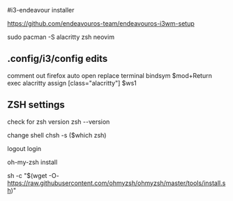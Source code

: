 
#i3-endeavour installer

https://github.com/endeavouros-team/endeavouros-i3wm-setup

sudo pacman -S alacritty zsh neovim 

## .config/i3/config edits

comment out firefox auto open 
replace terminal 
	bindsym $mod+Return exec alacritty
	assign [class="alacritty"] $ws1


## ZSH settings
check for zsh version
	zsh --version

change shell
	chsh -s ($which zsh)

logout login

oh-my-zsh install

sh -c "$(wget -O- https://raw.githubusercontent.com/ohmyzsh/ohmyzsh/master/tools/install.sh)"





